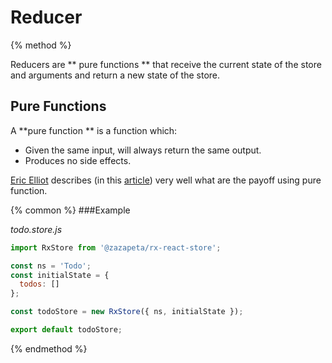 # Reducer

{% method %}

Reducers are ** pure functions ** that receive the current state of the store and arguments and return a new state of the store. 

## Pure Functions
A **pure function ** is a function which:
 * Given the same input, will always return the same output.
 * Produces no side effects.

 [Eric Elliot](https://twitter.com/_ericelliott) describes (in this [article](https://medium.com/javascript-scene/master-the-javascript-interview-what-is-a-pure-function-d1c076bec976)) very well  what are the payoff using pure function.

{% common %}
###Example

_todo.store.js_

```js
import RxStore from '@zazapeta/rx-react-store';

const ns = 'Todo';
const initialState = {
  todos: []
};

const todoStore = new RxStore({ ns, initialState });

export default todoStore;
```

{% endmethod %}

